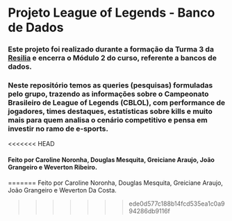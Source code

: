 # Projeto League of Legends - Banco de Dados


### Este projeto foi realizado durante a formação da Turma 3 da [Resilia](https://www.resilia.work/) e encerra o Módulo 2 do curso, referente a bancos de dados.
    
### Neste repositório temos as queries (pesquisas) formuladas pelo grupo, trazendo as informações sobre o Campeonato Brasileiro de League of Legends (CBLOL), com performance de jogadores, times destaques, estatísticas sobre kills e muito mais para quem analisa o cenário competitivo e pensa em investir no ramo de e-sports.


<<<<<<< HEAD
#### Feito por Caroline Noronha, Douglas Mesquita, Greiciane Araujo, João Grangeiro e Weverton Ribeiro.
=======
    Feito por Caroline Noronha, Douglas Mesquita, Greiciane Araujo, João Grangeiro e Weverton Da Costa.
>>>>>>> ede0d577c188b14fcd535ea1c0a994286db9116f

